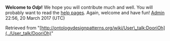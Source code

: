 __Welcome to _Odp_!__ We hope you will contribute much and well. 
You will probably want to read the [help pages](http://ontologydesignpatterns.org/wiki/Help:Contents "Help:Contents"). Again, welcome and have fun! [Admin](../User/ValentinaPresutti "User:ValentinaPresutti") 22:56, 20 March 2017 (UTC)





Retrieved from "[http://ontologydesignpatterns.org/wiki/User\_talk:DooriOh](../User_talk/DooriOh)"